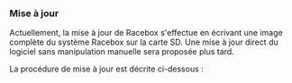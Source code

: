 ### Mise à jour
Actuellement, la mise à jour de Racebox s'effectue en écrivant une image complète du système Racebox sur la carte SD. Une mise à jour direct du logiciel sans manipulation manuelle sera proposée plus tard.

La procédure de mise à jour est décrite ci-dessous :